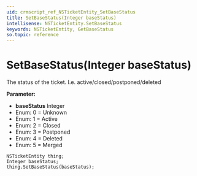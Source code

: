 ```yaml
---
uid: crmscript_ref_NSTicketEntity_SetBaseStatus
title: SetBaseStatus(Integer baseStatus)
intellisense: NSTicketEntity.SetBaseStatus
keywords: NSTicketEntity, GetBaseStatus
so.topic: reference
---
```


# SetBaseStatus(Integer baseStatus)

The status of the ticket. I.e. active/closed/postponed/deleted

**Parameter:** 
* **baseStatus** Integer
* Enum: 0 = Unknown 
* Enum: 1 = Active 
* Enum: 2 = Closed 
* Enum: 3 = Postponed 
* Enum: 4 = Deleted 
* Enum: 5 = Merged 

```crmscript
NSTicketEntity thing;
Integer baseStatus;
thing.SetBaseStatus(baseStatus);
```

